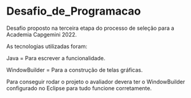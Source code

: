 # Desafio_de_Programacao
Desafio proposto na terceira etapa do processo de seleção para a Academia Capgemini 2022.

As tecnologias utilizadas foram:

Java = Para escrever a funcionalidade.

WindowBuilder = Para a construção de telas gráficas.

Para conseguir rodar o projeto o avaliador devera ter o WindowBuilder configurado no Eclipse para tudo funcione corretamente.
